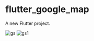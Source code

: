 # flutter_google_map

A new Flutter project.

![gs](https://github.com/kazihabiba201/GoogleLocationMapApp/assets/72264916/bc3df535-4555-41d4-acb5-a7cadb53aaa6)
![gs1](https://github.com/kazihabiba201/GoogleLocationMapApp/assets/72264916/0aa33b66-7c64-4ee9-86f0-e1196aca2f9a)

